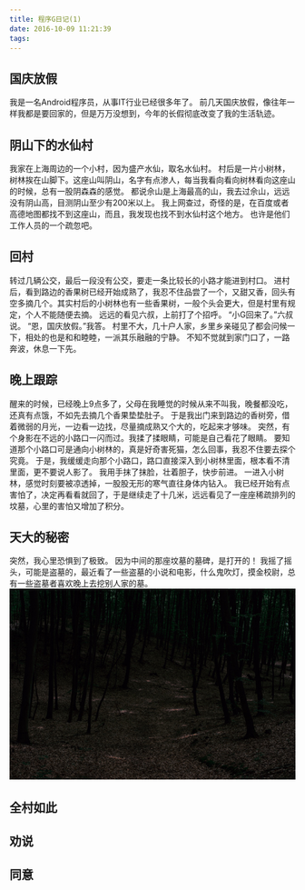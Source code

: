 ```yaml
---
title: 程序G日记(1)
date: 2016-10-09 11:21:39
tags:
---
```


## 国庆放假
我是一名Android程序员，从事IT行业已经很多年了。
前几天国庆放假，像往年一样我都是要回家的，但是万万没想到，今年的长假彻底改变了我的生活轨迹。

## 阴山下的水仙村
我家在上海周边的一个小村，因为盛产水仙，取名水仙村。
村后是一片小树林，树林挨在山脚下。这座山叫阴山，名字有点渗人，每当我看向看向树林看向这座山的时候，总有一股阴森森的感觉。
都说佘山是上海最高的山，我去过佘山，远远没有阴山高，目测阴山至少有200米以上。
我上网查过，奇怪的是，在百度或者高德地图都找不到这座山，而且，我发现也找不到水仙村这个地方。
也许是他们工作人员的一个疏忽吧。

## 回村
转过几辆公交，最后一段没有公交，要走一条比较长的小路才能进到村口。
进村后，看到路边的香果树已经开始成熟了，我忍不住品尝了一个，又甜又香，回头有空多摘几个。其实村后的小树林也有一些香果树，一般个头会更大，但是村里有规定，个人不能随便去摘。
远远的看见六叔，上前打了个招呼。
“小G回来了。”六叔说。
“恩，国庆放假。”我答。
村里不大，几十户人家，乡里乡亲碰见了都会问候一下，相处的也是和和睦睦，一派其乐融融的宁静。
不知不觉就到家门口了，一路奔波，休息一下先。

## 晚上跟踪
醒来的时候，已经晚上9点多了，父母在我睡觉的时候从来不叫我，晚餐都没吃，还真有点饿，不如先去摘几个香果垫垫肚子。
于是我出门来到路边的香树旁，借着微弱的月光，一边看一边找，尽量摘成熟又个大的，吃起来才够味。
突然，有个身影在不远的小路口一闪而过。我揉了揉眼睛，可能是自己看花了眼睛。
要知道那个小路口可是通向小树林的，真是好奇害死猫，怎么回事，我忍不住要去探个究竟。
于是，我缓缓走向那个小路口，路口直接深入到小树林里面，根本看不清里面，更不要说人影了。
我用手抹了抹脸，壮着胆子，快步前进。
一进入小树林，感觉时刻要被凉透掉，一股股无形的寒气直往身体内钻入。
我已经开始有点害怕了，决定再看看就回了，于是继续走了十几米，远远看见了一座座稀疏排列的坟墓，心里的害怕又增加了积分。

## 天大的秘密
突然，我心里恐惧到了极致。
因为中间的那座坟墓的墓碑，是打开的！
我摇了摇头，可能是盗墓的，最近看了一些盗墓的小说和电影，什么鬼吹灯，摸金校尉，总有一些盗墓者喜欢晚上去挖别人家的墓。
![小树林](/images/g_1_forest.jpg)


## 全村如此

## 劝说

## 同意

